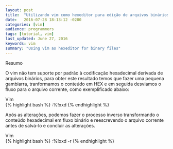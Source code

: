 ```yaml
---
layout: post
title:  "Utilizando vim como hexeditor para edição de arquivos binários"
date:   2016-07-28 18:13:12 -0200
categories: [vim]
audience: programmers
tags: [tutorial, vim]
last_updated: June 27, 2016
keywords: vim
summary: "Using vim as hexeditor for binary files"
---
```


<div class="objectives">Resumo</div>

O vim não tem suporte por padrão à codificação hexadecimal derivada de arquivos binários, para obter este resultado temos que fazer uma pequena gambiarra, tranformamos o conteúdo em HEX e em seguida desviamos o fluxo para o arquivo corrente, como exemplificado abaixo:


<div class="bash">Vim</div>
{% highlight bash %}
:%!xxd
{% endhighlight %}

Após as alterações, podemos fazer o processo inverso transformando o conteúdo hexadecimal em fluxo binário e reescrevendo o arquivo corrente antes de salvá-lo e concluir as alterações.

<div class="bash">Vim</div>
{% highlight bash %}
:%!xxd -r
{% endhighlight %}


